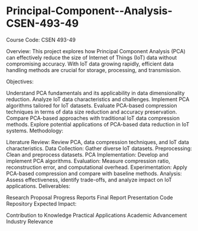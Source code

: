 # Principal-Component--Analysis-CSEN-493-49

Course Code: CSEN 493-49

Overview:
This project explores how Principal Component Analysis (PCA) can effectively reduce the size of Internet of Things (IoT) data without compromising accuracy. With IoT data growing rapidly, efficient data handling methods are crucial for storage, processing, and transmission.

Objectives:

Understand PCA fundamentals and its applicability in data dimensionality reduction.
Analyze IoT data characteristics and challenges.
Implement PCA algorithms tailored for IoT datasets.
Evaluate PCA-based compression techniques in terms of data size reduction and accuracy preservation.
Compare PCA-based approaches with traditional IoT data compression methods.
Explore potential applications of PCA-based data reduction in IoT systems.
Methodology:

Literature Review: Review PCA, data compression techniques, and IoT data characteristics.
Data Collection: Gather diverse IoT datasets.
Preprocessing: Clean and preprocess datasets.
PCA Implementation: Develop and implement PCA algorithms.
Evaluation: Measure compression ratio, reconstruction error, and computational overhead.
Experimentation: Apply PCA-based compression and compare with baseline methods.
Analysis: Assess effectiveness, identify trade-offs, and analyze impact on IoT applications.
Deliverables:

Research Proposal
Progress Reports
Final Report
Presentation
Code Repository
Expected Impact:

Contribution to Knowledge
Practical Applications
Academic Advancement
Industry Relevance